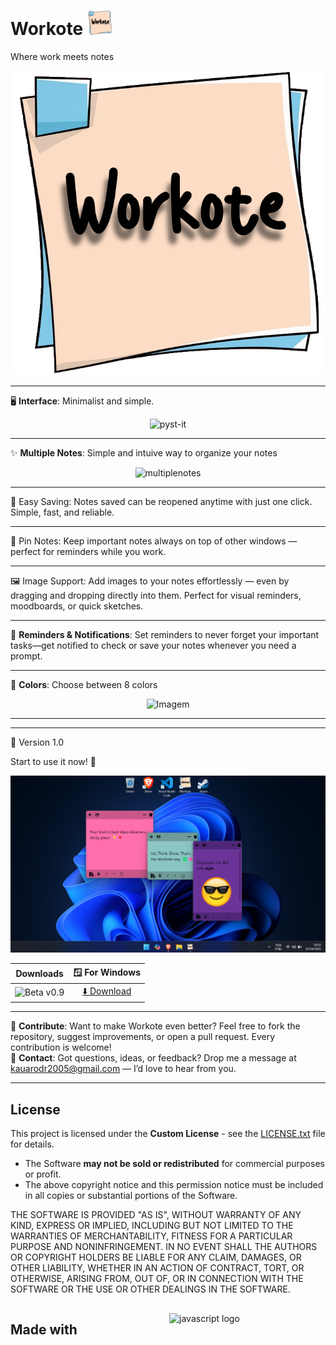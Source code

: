 # Workote <img src="Images/iconicon.png" alt="Ícone" width="40">
Where work meets notes

<p align="center">
  <img src="Images/logo.png" alt="Imagem">
</p>

---

🖥️ **Interface**: Minimalist and simple.<br>
<div align="center">
  <img src="gifs/pystit.gif" alt="pyst-it">
</div>

---

✨ **Multiple Notes**: Simple and intuive way to organize your notes<br>
<div align="center">
  <img src="gifs/multiplenotes.gif" alt="multiplenotes">
</div>

---

💾 Easy Saving: Notes saved can be reopened anytime with just one click. Simple, fast, and reliable.

---

📌 Pin Notes: Keep important notes always on top of other windows — perfect for reminders while you work.

---

🖼️ Image Support: Add images to your notes effortlessly — even by dragging and dropping directly into them. Perfect for visual reminders, moodboards, or quick sketches.

---

🔔 **Reminders & Notifications**: Set reminders to never forget your important tasks—get notified to check or save your notes whenever you need a prompt.

---

🌈 **Colors**: Choose between 8 colors<br>
<p align="center">
  <img src="Images/colors.png" alt="Imagem">
</p>

---




---

🔄 Version 1.0

Start to use it now! 🚀
<p align="center">
  <img src="Images/pic1.png" alt="Imagem">
</p>

| **Downloads** | **🪟 For Windows** |
|:-------------:|:---------------:|
| ![Beta v0.9](https://badgen.net/badge/version/Beta%20v0.9/green) | [⬇️ Download](https://github.com/Heljarmyrkr/Pyst-it/releases/download/v0.9-beta/Pyst-it.exe) |

---

🤝 **Contribute**: Want to make Workote even better? Feel free to fork the repository, suggest improvements, or open a pull request. Every contribution is welcome!<br>
📧 **Contact**: Got questions, ideas, or feedback? Drop me a message at kauarodr2005@gmail.com — I’d love to hear from you.<br>

---

## License

This project is licensed under the **Custom License** - see the [LICENSE.txt](./LICENSE.txt) file for details.

- The Software **may not be sold or redistributed** for commercial purposes or profit.
- The above copyright notice and this permission notice must be included in all copies or substantial portions of the Software.

THE SOFTWARE IS PROVIDED "AS IS", WITHOUT WARRANTY OF ANY KIND, EXPRESS OR IMPLIED, INCLUDING BUT NOT LIMITED TO THE WARRANTIES OF 
MERCHANTABILITY, FITNESS FOR A PARTICULAR PURPOSE AND NONINFRINGEMENT. IN NO EVENT SHALL THE AUTHORS OR COPYRIGHT HOLDERS BE LIABLE 
FOR ANY CLAIM, DAMAGES, OR OTHER LIABILITY, WHETHER IN AN ACTION OF CONTRACT, TORT, OR OTHERWISE, ARISING FROM, OUT OF, OR IN CONNECTION 
WITH THE SOFTWARE OR THE USE OR OTHER DEALINGS IN THE SOFTWARE.

<div style="display: grid; grid-template-columns: auto auto; align-items: center; gap: 10px;">
    <h2>Made with</h2>
    <img src="https://cdn.jsdelivr.net/gh/devicons/devicon/icons/javascript/javascript-original.svg" height="40" alt="javascript logo"
    <img src="https://cdn.jsdelivr.net/gh/devicons/devicon/icons/electron/electron-original.svg" height= "40"
alt="electron logo"
</div>
